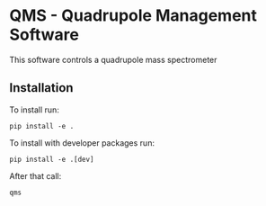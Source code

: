 # QMS - Quadrupole Management Software
This software controls a quadrupole mass spectrometer

## Installation
To install run:
```
pip install -e .
```
To install with developer packages run:
```
pip install -e .[dev]
```
After that call:
```
qms
```